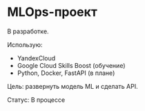 # MLOps-проект

В разработке.

Использую:
- YandexCloud
- Google Cloud Skills Boost (обучение)
- Python, Docker, FastAPI (в плане)

Цель: развернуть модель ML и сделать API.

Статус: В процессе
